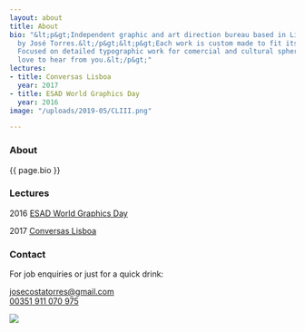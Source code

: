 ```yaml
---
layout: about
title: About
bio: "&lt;p&gt;Independent graphic and art direction bureau based in Lisboa-P.T. run
  by José Torres.&lt;/p&gt;&lt;p&gt;Each work is custom made to fit its own purpose.
  Focused on detailed typographic work for comercial and cultural spheres.&lt;/p&gt;&lt;p&gt;Would
  love to hear from you.&lt;/p&gt;"
lectures:
- title: Conversas Lisboa
  year: 2017
- title: ESAD World Graphics Day
  year: 2016
image: "/uploads/2019-05/CLIII.png"

---
```

<main id="about">
    <section id="leftside">
        <article id="bio">
            <h3 class="hidden">About</h3>
            {{ page.bio }}
        </article>
        <article id="lectures">
            <h3>Lectures</h3>
            <div>
                <p><span class="year">2016</span>
                    <a href="esad.pt" target="_blank">ESAD World Graphics Day</a>
                </p>
            </div>
            <div>
                <p><span class="year">2017</span>
                    <a href="esad.pt" target="_blank">Conversas Lisboa</a>
                </p>
            </div>
        </article>
    </section>
    <section id="rightside">
        <article>
        <h3 class="hidden">Contact</h3>
        <p>For job enquiries or just for a quick drink:</p>
        <p><a href="mailto:josecostatorres@gmail.com">josecostatorres@gmail.com</a><br><a href="https://wa.me/351911070975" target="_blank">00351 911 070 975</a></p>
        </article>
        <article>
            <img src="{{ page.image | relative_url }}">
        </article>
    </section>

</main>